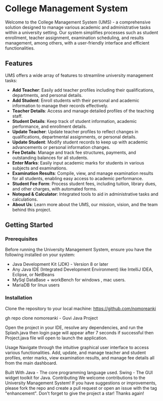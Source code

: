 # College Management System

Welcome to the College Management System (UMS) - a comprehensive solution designed to manage various academic and administrative tasks within a university setting. Our system simplifies processes such as student enrollment, teacher assignment, examination scheduling, and results management, among others, with a user-friendly interface and efficient functionalities.

## Features

UMS offers a wide array of features to streamline university management tasks:

- **Add Teacher**: Easily add teacher profiles including their qualifications, departments, and personal details.
- **Add Student**: Enroll students with their personal and academic information to manage their records effectively.
- **Teacher Details**: Access and manage detailed profiles of the teaching staff.
- **Student Details**: Keep track of student information, academic performance, and enrollment details.
- **Update Teacher**: Update teacher profiles to reflect changes in qualifications, departmental assignments, or personal details.
- **Update Student**: Modify student records to keep up with academic advancements or personal information changes.
- **Fee Details**: Manage and track fee structures, payments, and outstanding balances for all students.
- **Enter Marks**: Easily input academic marks for students in various subjects and examinations.
- **Examination Results**: Compile, view, and manage examination results for all students, enabling easy access to academic performance.
- **Student Fee Form**: Process student fees, including tuition, library dues, and other charges, with automated forms.
- **Notepad & Calculator**: Integrated tools to aid in administrative tasks and calculations.
- **About Us**: Learn more about the UMS, our mission, vision, and the team behind this project.

## Getting Started

### Prerequisites

Before running the University Management System, ensure you have the following installed on your system:

- Java Development Kit (JDK) - Version 8 or later
- Any Java IDE (Integrated Development Environment) like IntelliJ IDEA, Eclipse, or NetBeans
- MySql DataBase + workBench  for windows , mac users.
- MariaDB for linux users

### Installation
Clone the repository to your local machine: https://github.com/nomoreanki

gh repo clone nomoreanki - Guvi Java Project

Open the project in your IDE, resolve any dependencies, and run the Splash.java then login page will appear after 7 seconds if successful then Project.java file  will open to launch the application.

Usage
Navigate through the intuitive graphical user interface to access various functionalities. Add, update, and manage teacher and student profiles, enter marks, view examination results, and manage fee details all from the main dashboard.

Built With
Java - The core programming language used.
Swing - The GUI widget toolkit for Java.
Contributing
We welcome contributions to the University Management System! If you have suggestions or improvements, please fork the repo and create a pull request or open an issue with the tag "enhancement". Don't forget to give the project a star! Thanks again!
